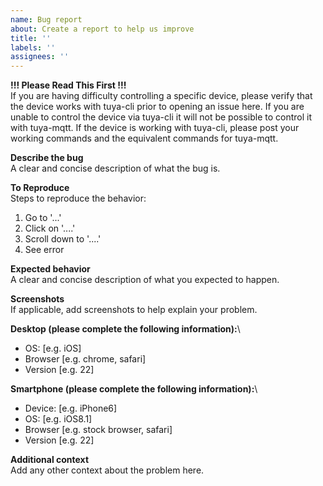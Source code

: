 ```yaml
---
name: Bug report
about: Create a report to help us improve
title: ''
labels: ''
assignees: ''
---
```


**!!! Please Read This First !!!**\
If you are having difficulty controlling a specific device, please verify that the device works with tuya-cli prior to opening an issue here.  If you are unable to control the device via tuya-cli it will not be possible to control it with tuya-mqtt.  If the device is working with tuya-cli, please post your working commands and the equivalent commands for tuya-mqtt.

**Describe the bug**\
A clear and concise description of what the bug is.

**To Reproduce**\
Steps to reproduce the behavior:
1. Go to '...'
2. Click on '....'
3. Scroll down to '....'
4. See error

**Expected behavior**\
A clear and concise description of what you expected to happen.

**Screenshots**\
If applicable, add screenshots to help explain your problem.

**Desktop (please complete the following information):**\
 - OS: [e.g. iOS]
 - Browser [e.g. chrome, safari]
 - Version [e.g. 22]

**Smartphone (please complete the following information):**\
 - Device: [e.g. iPhone6]
 - OS: [e.g. iOS8.1]
 - Browser [e.g. stock browser, safari]
 - Version [e.g. 22]

**Additional context**\
Add any other context about the problem here.
